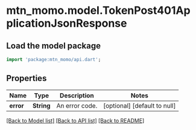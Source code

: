 # mtn_momo.model.TokenPost401ApplicationJsonResponse

## Load the model package
```dart
import 'package:mtn_momo/api.dart';
```

## Properties
Name | Type | Description | Notes
------------ | ------------- | ------------- | -------------
**error** | **String** | An error code. | [optional] [default to null]

[[Back to Model list]](../README.md#documentation-for-models) [[Back to API list]](../README.md#documentation-for-api-endpoints) [[Back to README]](../README.md)

